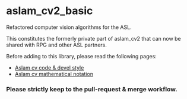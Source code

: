 aslam_cv2_basic
===============

Refactored computer vision algorithms for the ASL.

This constitutes the formerly private part of aslam_cv2 that can now be shared with RPG and other ASL partners.

Before adding to this library, please read the following pages:

* [Aslam cv code & devel style](https://github.com/ethz-asl/aslam_cv2/wiki/Aslam%20cv%20specific%20code%20style)
* [Aslam cv mathematical notation](https://github.com/ethz-asl/aslam_cv2/wiki/Expressing-frame-transformations-in-code.)

### Please strictly keep to the pull-request & merge workflow.

